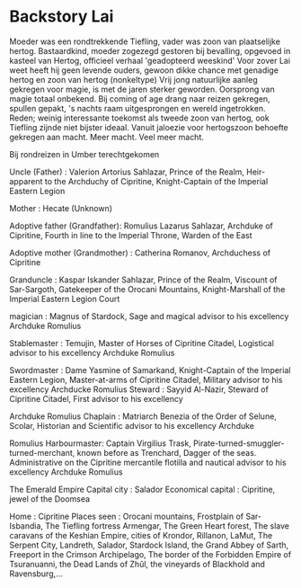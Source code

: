 # Backstory Lai
Moeder was een rondtrekkende  Tiefling, vader was zoon van plaatselijke hertog. Bastaardkind, moeder zogezegd gestoren bij bevalling, opgevoed in kasteel van Hertog, officieel verhaal 'geadopteerd weeskind' Voor zover Lai weet heeft hij geen levende ouders, gewoon dikke chance met genadige hertog en zoon van hertog (nonkeltype) Vrij jong natuurlijke aanleg gekregen voor magie, is met de jaren sterker geworden. Oorsprong van magie totaal onbekend. Bij coming of age drang naar reizen gekregen, spullen gepakt, 's nachts raam uitgesprongen en wereld ingetrokken. Reden; weinig interessante toekomst als tweede zoon van hertog, ook Tiefling zijnde niet bijster ideaal.  Vanuit jaloezie voor hertogszoon behoefte gekregen aan macht. Meer macht. Veel meer macht.  

Bij rondreizen in Umber terechtgekomen

Uncle (Father) : Valerion Artorius Sahlazar, Prince of the Realm, Heir-apparent to the Archduchy of Cipritine, Knight-Captain of the Imperial Eastern Legion

Mother : Hecate (Unknown)

Adoptive father (Grandfather): Romulius Lazarus Sahlazar, Archduke of Cipritine, Fourth in line to the Imperial Throne, Warden of the East

Adoptive mother (Grandmother) : Catherina Romanov, Archduchess of Cipritine

Granduncle : Kaspar Iskander Sahlazar, Prince of the Realm, Viscount of Sar-Sargoth, Gatekeeper of the Orocani Mountains, Knight-Marshall of the Imperial Eastern Legion Court

magician : Magnus of Stardock, Sage and magical advisor to his excellency Archduke Romulius

Stablemaster : Temujin, Master of Horses of Cipritine Citadel, Logistical advisor to his excellency Archduke Romulius

Swordmaster :  Dame Yasmine of Samarkand, Knight-Captain of the Imperial Eastern Legion, Master-at-arms of Cipritine Citadel, Military advisor to his excellency Archducke Romulius  Steward :  Sayyid Al-Nazir, Steward of Cipritine Citadel, First advisor to his excellency

Archduke Romulius Chaplain : Matriarch Benezia of the Order of Selune, Scolar, Historian and Scientific advisor to his excellency Archduke

Romulius Harbourmaster: Captain Virgilius Trask, Pirate-turned-smuggler-turned-merchant, known before as  Trenchard, Dagger of the seas. Administrative on the Cipritine mercantile flotilla and nautical advisor to his excellency Archduke Romulius

The Emerald Empire Capital city : Salador Economical capital : Cipritine, jewel of the Doomsea

Home : Cipritine Places seen : Orocani mountains, Frostplain of Sar-Isbandia, The Tiefling fortress Armengar, The Green Heart forest, The slave caravans of the Keshian Empire, cities of Krondor, Rillanon, LaMut, The Serpent City, Landreth, Salador, Stardock Island, the Grand Abbey of Sarth, Freeport in the Crimson Archipelago, The border of the Forbidden Empire of Tsuranuanni, the Dead Lands of Zhûl, the vineyards of Blackhold and Ravensburg,...
